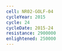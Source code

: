 ```yaml
---
cell: NR02-GOLF-04
cycleYear: 2015
cycle: 24
cycleDate: 2015-24
resistance: 2900000
enlightened: 250000 
---
```

      